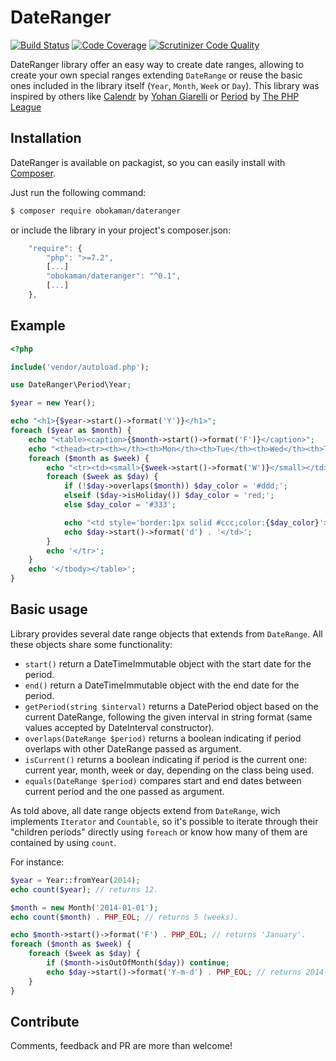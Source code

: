 # DateRanger
[![Build Status](https://scrutinizer-ci.com/g/obokaman-com/DateRanger/badges/build.png?b=master)](https://scrutinizer-ci.com/g/obokaman-com/DateRanger/build-status/master) [![Code Coverage](https://scrutinizer-ci.com/g/obokaman-com/DateRanger/badges/coverage.png?b=master)](https://scrutinizer-ci.com/g/obokaman-com/DateRanger/?branch=master) [![Scrutinizer Code Quality](https://scrutinizer-ci.com/g/obokaman-com/DateRanger/badges/quality-score.png?b=master)](https://scrutinizer-ci.com/g/obokaman-com/DateRanger/?branch=master)

DateRanger library offer an easy way to create date ranges, allowing to create your own special ranges extending `DateRange` or reuse the basic ones included in the library itself (`Year`, `Month`, `Week` or `Day`). This library was inspired by others like [Calendr](https://github.com/yohang/CalendR) by [Yohan Giarelli](http://yohan.giarel.li/) or [Period](http://period.thephpleague.com/) by [The PHP League](http://thephpleague.com/)



## Installation
DateRanger is available on packagist, so you can easily install with [Composer](https://getcomposer.org/).

Just run the following command:

```bash
$ composer require obokaman/dateranger
```

or include the library in your project's composer.json:

```javascript
    "require": {
        "php": ">=7.2",
        [...]
        "obokaman/dateranger": "^0.1",
        [...]
    },
```

## Example

```php
<?php

include('vendor/autoload.php');

use DateRanger\Period\Year;

$year = new Year();

echo "<h1>{$year->start()->format('Y')}</h1>";
foreach ($year as $month) {
    echo "<table><caption>{$month->start()->format('F')}</caption>";
    echo "<thead><tr><th></th><th>Mon</th><th>Tue</th><th>Wed</th><th>Thu</th><th>Fri</th><th>Sat</th><th>Sun</th></tr></thead><tbody>";
    foreach ($month as $week) {
        echo "<tr><td><small>{$week->start()->format('W')}</small></td>";
        foreach ($week as $day) {
            if (!$day->overlaps($month)) $day_color = '#ddd;';
            elseif ($day->isHoliday()) $day_color = 'red;';
            else $day_color = '#333';

            echo "<td style='border:1px solid #ccc;color:{$day_color}'>";
            echo $day->start()->format('d') . '</td>';
        }
        echo '</tr>';
    }
    echo '</tbody></table>';
}

```

## Basic usage

Library provides several date range objects that extends from `DateRange`. All these objects share some functionality:

* `start()` return a DateTimeImmutable object with the start date for the period.
* `end()` return a DateTimeImmutable object with the end date for the period.
* `getPeriod(string $interval)` returns a DatePeriod object based on the current DateRange, following the given interval in string format (same values accepted by DateInterval constructor).
* `overlaps(DateRange $period)` returns a boolean indicating if period overlaps with other DateRange passed as argument.
* `isCurrent()` returns a boolean indicating if period is the current one: current year, month, week or day, depending on the class being used.
* `equals(DateRange $period)` compares start and end dates between current period and the one passed as argument.

As told above, all date range objects extend from `DateRange`, wich implements `Iterator` and `Countable`, so it's possible to iterate through their "children periods" directly using `foreach` or know how many of them are contained by using `count`. 

For instance:

```php
$year = Year::fromYear(2014);
echo count($year); // returns 12.
```

```php
$month = new Month('2014-01-01');
echo count($month) . PHP_EOL; // returns 5 (weeks).

echo $month->start()->format('F') . PHP_EOL; // returns 'January'.
foreach ($month as $week) {
    foreach ($week as $day) {
        if ($month->isOutOfMonth($day)) continue;
        echo $day->start()->format('Y-m-d') . PHP_EOL; // returns 2014-01-01\n [...]
    }
}
```

## Contribute

Comments, feedback and PR are more than welcome!
